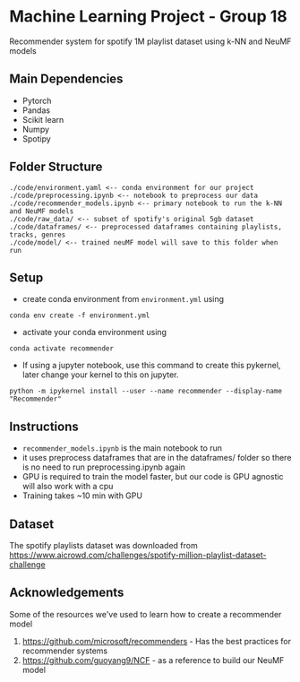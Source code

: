 # Machine Learning Project - Group 18
Recommender system for spotify 1M playlist dataset using k-NN and NeuMF models

## Main Dependencies
* Pytorch
* Pandas
* Scikit learn
* Numpy
* Spotipy

## Folder Structure
```
./code/environment.yaml <-- conda environment for our project
./code/preprocessing.ipynb <-- notebook to preprocess our data
./code/recommender_models.ipynb <-- primary notebook to run the k-NN and NeuMF models
./code/raw_data/ <-- subset of spotify's original 5gb dataset
./code/dataframes/ <-- preprocessed dataframes containing playlists, tracks, genres
./code/model/ <-- trained neuMF model will save to this folder when run
```



## Setup
* create conda environment from `environment.yml` using
```
conda env create -f environment.yml
```
* activate your conda environment using
```
conda activate recommender
```
* If using a jupyter notebook, use this command to create this pykernel, later change your kernel to this on jupyter.
```
python -m ipykernel install --user --name recommender --display-name "Recommender"
```

## Instructions
* `recommender_models.ipynb` is the main notebook to run
* it uses preprocess dataframes that are in the dataframes/ folder so there is no need to run preprocessing.ipynb again
* GPU is required to train the model faster, but our code is GPU agnostic will also work with a cpu
* Training takes ~10 min with GPU

## Dataset
The spotify playlists dataset was downloaded from https://www.aicrowd.com/challenges/spotify-million-playlist-dataset-challenge


## Acknowledgements
Some of the resources we've used to learn how to create a recommender model
1. https://github.com/microsoft/recommenders - Has the best practices for recommender systems
2. https://github.com/guoyang9/NCF - as a reference to build our NeuMF model
